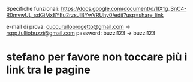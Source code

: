 Specifiche funzionali: https://docs.google.com/document/d/1IX1g_SnC4-R0mvwUL_sdGiMx8YEu2rzsJlBYwVRUhy0/edit?usp=share_link

e-mail di prova: cuccurulloprogetto@gmail.com -> rspp.tulliobuzzi@gmail.com
password: buzzi123 -> buzzi123

# stefano per favore non toccare più i link tra le pagine

